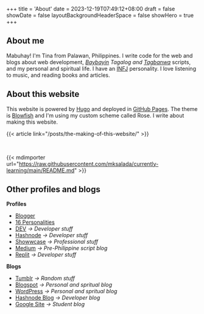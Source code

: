+++
title = 'About'
date = 2023-12-19T07:49:12+08:00
draft = false
showDate = false
layoutBackgroundHeaderSpace = false
showHero = true
+++

## About me

Mabuhay! I'm Tina from Palawan, Philippines. I write code for the web and blogs about web development, *[Baybayin](https://en.wikipedia.org/wiki/Baybayin) Tagalog and [Tagbanwa](https://en.wikipedia.org/wiki/Tagbanwa_script)* scripts, and my personal and spiritual life. I have an [INFJ](https://www.16personalities.com/profiles/89121c2e06f1d) personality. I love listening to music, and reading books and articles.

## About this website

This website is powered by [Hugo](https://gohugo.io/) and deployed in [GitHub Pages](https://pages.github.com/). The theme is [Blowfish](https://blowfish.page) and I'm using my custom scheme called Rose. I write about making this website.

{{< article link="/posts/the-making-of-this-website/" >}}

<br>

{{< mdimporter url="https://raw.githubusercontent.com/mksalada/currently-learning/main/README.md" >}}

## Other profiles and blogs

**Profiles**

- <u>[Blogger](http://blogger.com/profile/00512453527376213974)</u>
- <u>[16 Personalities](https://16personalities.com/profiles/89121c2e06f1d)</u>
- <u>[DEV](https://dev.to/mksalada)</u> *-> Developer stuff*
- <u>[Hashnode](https://hashnode.com/@tinasalada)</u> *-> Developer stuff*
- <u>[Showwcase](https://www.showwcase.com/mksalada)</u> *-> Professional stuff*
- <u>[Medium](https://medium.com/@mksalada)</u> *-> Pre-Philippine script blog*
- <u>[Replit](https://replit.com/@tinasalada)</u> *-> Developer stuff*

**Blogs**

- <u>[Tumblr](https://mksalada.tumblr.com/)</u> *-> Random stuff*
- <u>[Blogspot](https://mksalada.blogspot.com/)</u> *-> Personal and spritual blog*
- <u>[WordPress](https://tinsalada.wordpress.com/)</u> *-> Personal and spritual blog*
- <u>[Hashnode Blog](https://mks.hashnode.dev/)</u> *-> Developer blog*
- <u>[Google Site](https://sites.google.com/psu.palawan.edu.ph/mksalada/)</u> *-> Student blog*
